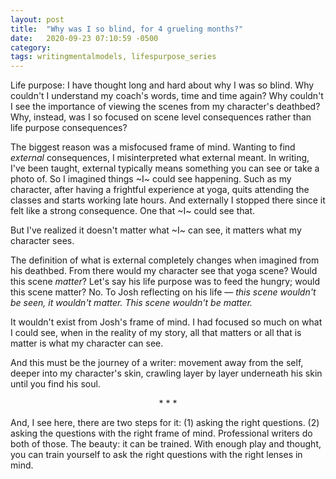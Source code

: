 ```yaml
---
layout: post
title:  "Why was I so blind, for 4 grueling months?"
date:   2020-09-23 07:10:59 -0500
category: 
tags: writingmentalmodels, lifespurpose_series
---
```

Life purpose: I have thought long and hard about why I was so blind. Why couldn't I understand my coach's words, time and time again? Why couldn't I see the importance of viewing the scenes from my character's deathbed? Why, instead, was I so focused on scene level consequences rather than life purpose consequences?

The biggest reason was a misfocused frame of mind. Wanting to find *external* consequences, I misinterpreted what external meant. In writing, I've been taught, external typically means something you can see or take a photo of. So I imagined things ~I~ could see happening. Such as my character, after having a frightful experience at yoga, quits attending the classes and starts working late hours. And externally I stopped there since it felt like a strong consequence. One that ~I~ could see that. 

But I've realized it doesn't matter what ~I~ can see, it matters what my character sees.

The definition of what is external completely changes when imagined from his deathbed. From there would my character see that yoga scene? Would this scene *matter*? Let's say his life purpose was to feed the hungry; would this scene matter? No. To Josh reflecting on his life — *this scene wouldn't be seen, it wouldn't matter. This scene wouldn't be matter.* 

It wouldn't exist from Josh's frame of mind. I had focused so much on what I could see, when in the reality of my story, all that matters or all that is matter is what my character can see. 

And this must be the journey of a writer: movement away from the self, deeper into my character's skin, crawling layer by layer underneath his skin until you find his soul.

<p style="text-align: center;"> * * * </p>

And, I see here, there are two steps for it: (1) asking the right questions. (2) asking the questions with the right frame of mind. Professional writers do both of those. The beauty: it can be trained. With enough play and thought, you can train yourself to ask the right questions with the right lenses in mind. 